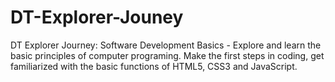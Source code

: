 # DT-Explorer-Jouney
DT Explorer Journey: Software Development Basics - Explore and learn the basic principles of computer programing. Make the first steps in coding, get familiarized with the basic functions of HTML5, CSS3 and JavaScript.
